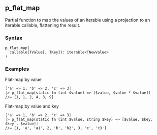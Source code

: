 [//]: # (This file is autogenerated)

## p_flat_map

Partial function to map the values of an iterable using a projection to an iterable callable, flattening the result.

### Syntax

```
p_flat_map(
  callable(TValue[, TKey]): iterable<TNewValue>
)
```

### Examples

Flat-map by value
```
['a' => 1, 'b' => 2, 'c' => 3]
|> p_flat_map(static fn (int $value) => [$value, $value * $value])
//= [1, 1, 2, 4, 3, 9]
```

Flat-map by value and key
```
['a' => 1, 'b' => 2, 'c' => 3]
|> p_flat_map(static fn (int $value, string $key) => [$value, $key, $key . $value])
//= [1, 'a', 'a1', 2, 'b', 'b2', 3, 'c', 'c3']
```
